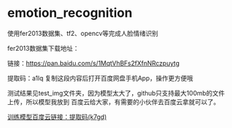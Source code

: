 # emotion_recognition
使用fer2013数据集、tf2、opencv等完成人脸情绪识别

fer2013数据集下载地址：

链接：https://pan.baidu.com/s/1MqtVhBFs2fXfnNRczpuytg 


提取码：a1lq 复制这段内容后打开百度网盘手机App，操作更方便哦

测试结果见test_img文件夹，因为模型太大了，github只支持最大100mb的文件上传，所以模型我放到
百度云给大家，有需要的小伙伴去百度云拿就可以了。

[训练模型百度云链接：提取码(k7gd)](https://pan.baidu.com/s/1T5yDD7eXIOyldonY9zoPdQ)